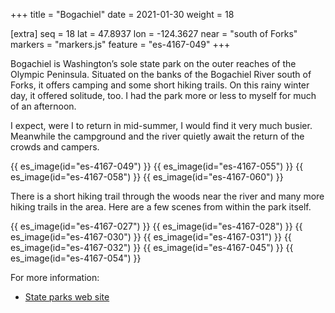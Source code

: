 +++
title = "Bogachiel"
date = 2021-01-30
weight = 18

[extra]
seq = 18
lat = 47.8937
lon = -124.3627
near = "south of Forks"
markers = "markers.js"
feature = "es-4167-049"
+++

Bogachiel is Washington’s sole state park on the outer reaches of the Olympic Peninsula. Situated on the banks of the Bogachiel River south of Forks, it offers camping and some short hiking trails. On this rainy winter day, it offered solitude, too. I had the park more or less to myself for much of an afternoon.

I expect, were I to return in mid-summer, I would find it very much busier. Meanwhile the campground and the river quietly await the return of the crowds and campers.

{{ es_image(id="es-4167-049") }}
{{ es_image(id="es-4167-055") }}
{{ es_image(id="es-4167-058") }}
{{ es_image(id="es-4167-060") }}

There is a short hiking trail through the woods near the river and many more hiking trails in the area. Here are a few scenes from within the park itself.

{{ es_image(id="es-4167-027") }}
{{ es_image(id="es-4167-028") }}
{{ es_image(id="es-4167-030") }}
{{ es_image(id="es-4167-031") }}
{{ es_image(id="es-4167-032") }}
{{ es_image(id="es-4167-045") }}
{{ es_image(id="es-4167-054") }}

For more information:

* [State parks web site](https://parks.state.wa.us/478/Bogachiel)
